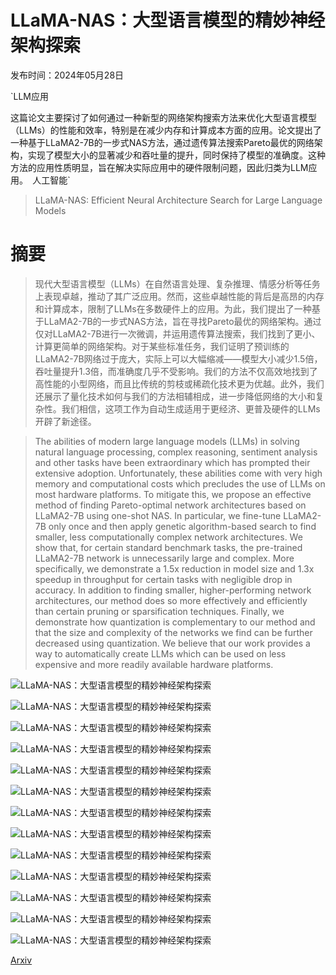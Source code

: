# LLaMA-NAS：大型语言模型的精妙神经架构探索

发布时间：2024年05月28日

`LLM应用

这篇论文主要探讨了如何通过一种新型的网络架构搜索方法来优化大型语言模型（LLMs）的性能和效率，特别是在减少内存和计算成本方面的应用。论文提出了一种基于LLaMA2-7B的一步式NAS方法，通过遗传算法搜索Pareto最优的网络架构，实现了模型大小的显著减少和吞吐量的提升，同时保持了模型的准确度。这种方法的应用性质明显，旨在解决实际应用中的硬件限制问题，因此归类为LLM应用。` `人工智能`

> LLaMA-NAS: Efficient Neural Architecture Search for Large Language Models

# 摘要

> 现代大型语言模型（LLMs）在自然语言处理、复杂推理、情感分析等任务上表现卓越，推动了其广泛应用。然而，这些卓越性能的背后是高昂的内存和计算成本，限制了LLMs在多数硬件上的应用。为此，我们提出了一种基于LLaMA2-7B的一步式NAS方法，旨在寻找Pareto最优的网络架构。通过仅对LLaMA2-7B进行一次微调，并运用遗传算法搜索，我们找到了更小、计算更简单的网络架构。对于某些标准任务，我们证明了预训练的LLaMA2-7B网络过于庞大，实际上可以大幅缩减——模型大小减少1.5倍，吞吐量提升1.3倍，而准确度几乎不受影响。我们的方法不仅高效地找到了高性能的小型网络，而且比传统的剪枝或稀疏化技术更为优越。此外，我们还展示了量化技术如何与我们的方法相辅相成，进一步降低网络的大小和复杂性。我们相信，这项工作为自动生成适用于更经济、更普及硬件的LLMs开辟了新途径。

> The abilities of modern large language models (LLMs) in solving natural language processing, complex reasoning, sentiment analysis and other tasks have been extraordinary which has prompted their extensive adoption. Unfortunately, these abilities come with very high memory and computational costs which precludes the use of LLMs on most hardware platforms. To mitigate this, we propose an effective method of finding Pareto-optimal network architectures based on LLaMA2-7B using one-shot NAS. In particular, we fine-tune LLaMA2-7B only once and then apply genetic algorithm-based search to find smaller, less computationally complex network architectures. We show that, for certain standard benchmark tasks, the pre-trained LLaMA2-7B network is unnecessarily large and complex. More specifically, we demonstrate a 1.5x reduction in model size and 1.3x speedup in throughput for certain tasks with negligible drop in accuracy. In addition to finding smaller, higher-performing network architectures, our method does so more effectively and efficiently than certain pruning or sparsification techniques. Finally, we demonstrate how quantization is complementary to our method and that the size and complexity of the networks we find can be further decreased using quantization. We believe that our work provides a way to automatically create LLMs which can be used on less expensive and more readily available hardware platforms.

![LLaMA-NAS：大型语言模型的精妙神经架构探索](../../../paper_images/2405.18377/arc_c_pareto_front.png)

![LLaMA-NAS：大型语言模型的精妙神经架构探索](../../../paper_images/2405.18377/arc_e_pareto_front.png)

![LLaMA-NAS：大型语言模型的精妙神经架构探索](../../../paper_images/2405.18377/mmlu_pareto_front.png)

![LLaMA-NAS：大型语言模型的精妙神经架构探索](../../../paper_images/2405.18377/truthfulqa_pareto_front.png)

![LLaMA-NAS：大型语言模型的精妙神经架构探索](../../../paper_images/2405.18377/winogrande_pareto_front.png)

![LLaMA-NAS：大型语言模型的精妙神经架构探索](../../../paper_images/2405.18377/arc_c_quantized_pareto_front.png)

![LLaMA-NAS：大型语言模型的精妙神经架构探索](../../../paper_images/2405.18377/arc_e_quantized_pareto_front.png)

![LLaMA-NAS：大型语言模型的精妙神经架构探索](../../../paper_images/2405.18377/mmlu_quantized_pareto_front.png)

![LLaMA-NAS：大型语言模型的精妙神经架构探索](../../../paper_images/2405.18377/winogrande_quantized_pareto_front.png)

![LLaMA-NAS：大型语言模型的精妙神经架构探索](../../../paper_images/2405.18377/layer_count_probabilities.png)

![LLaMA-NAS：大型语言模型的精妙神经架构探索](../../../paper_images/2405.18377/arc_c_intermediate_size_probabilities.png)

![LLaMA-NAS：大型语言模型的精妙神经架构探索](../../../paper_images/2405.18377/mmlu_intermediate_size_probabilities.png)

![LLaMA-NAS：大型语言模型的精妙神经架构探索](../../../paper_images/2405.18377/winogrande_intermediate_size_probabilities.png)

[Arxiv](https://arxiv.org/abs/2405.18377)